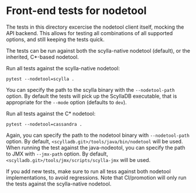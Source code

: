 # Front-end tests for nodetool

The tests in this directory excercise the nodetool client itself, mocking the API backend.
This allows for testing all combinations of all supported options, and still keeping the tests quick.

The tests can be run against both the scylla-native nodetool (default), or the inherited, C\*-based nodetool.

Run all tests against the scylla-native nodetool:
```
pytest --nodetool=scylla .
```

You can specify the path to the scylla binary with the `--nodetool-path` option. By default the tests will pick up the ScyllaDB executable, that is appropriate for the `--mode` option (defaults to `dev`).

Run all tests against the C* nodetool:
```
pytest --nodetool=cassandra .
```

Again, you can specify the path to the nodetool binary with `--nodetool-path` option. By default, `<scylladb.git>/tools/java/bin/nodetool` will be used.
When running the test against the java-nodeotol, you can specify the path to JMX with `--jmx-path` option. By default, `<scylladb.git>/tools/jmx/scripts/scylla-jmx` will be used.

If you add new tests, make sure to run all tess against both nodetool implementations, to avoid regressions. Note that CI/promotion will only run the tests against the scylla-native nodetool.

